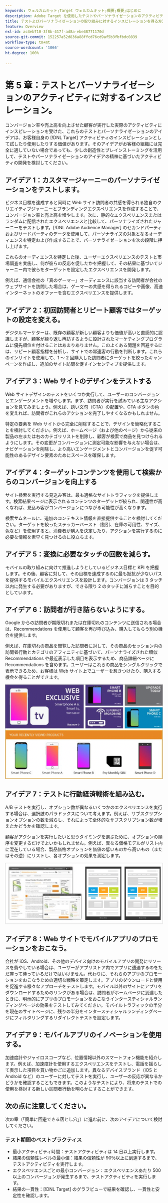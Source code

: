 ```yaml
---
keywords: ウェルカムキット;Target ウェルカムキット;概要;概要;はじめに
description: Adobe Target を使用したテストやパーソナライゼーションのアクティビティについて、アイデアやインスピレーションはどこで見つけることができますか？
title: テストよびパーソナライゼーションの取り組みに対するインスピレーションを得る方法
feature: Overview
exl-id: ac4eb710-3f8b-417f-ad8a-ebe48771170d
source-git-commit: 152257a52d836a88ffcd76cd9af5b3fbfbdc0839
workflow-type: tm+mt
source-wordcount: '1066'
ht-degree: 100%

---
```


# 第 5 章：テストとパーソナライゼーションのアクティビティに対するインスピレーション。

コンバージョン率や売上高を向上させた顧客が実行した実際のアクティビティにインスピレーションを受けた、これらのテストとパーソナライゼーションのアイデアは、お客様自身の [!DNL Target] アクティビティのインスピレーションとして試したり使用したりする価値があります。そのアイデアがお客様の組織には完全に適していない場合であっても、少しの創造性とブレインストーミングを活用して、テストやパーソナライゼーションのアイデアの精神に基づいたアクティビティの開発を検討してください。

## アイデア 1：カスタマージャーニーのパーソナライゼーションをテストします。

ビジネス目標を達成すると同時に Web サイト訪問者の共感を得られる独自のクリエイティブジャーニーとブランディングエクスペリエンスを作成することで、コンバージョン率と売上高を増やします。次に、静的なエクスペリエンスまたはランダムに配信されたエクスペリエンスと比較して、パーソナライズされたジャーニーをテストします。[!DNL Adobe Audience Manager] のセカンドパーティおよびサードパーティのデータを使用して、パーソナライズの対象となるオーディエンスを特定および作成することで、パーソナライゼーションを次の段階に押し上げます。

これらのオーディエンスを特定した後、ユーザーエクスペリエンスのテストと市場調査を実施し、何が彼らの反応を促したかを把握して、その結果に基づいてジャーニー内で彼らをターゲットを設定したエクスペリエンスを開発します。

例えば、通信会社の「真のゲーマー」オーディエンスに該当する訪問者が会社のウェブサイトを訪問した場合は、ゲーマーの共感を得られるコピーや画像、高速インターネットのオファーを含むエクスペリエンスを提供します。

## アイデア 2：初回訪問者とリピート顧客ではターゲットの設定を変える。

デジタルマーケターは、既存の顧客が新しい顧客よりも価値が高いと直感的に認識しますが、顧客が繰り返し再訪するように設計されたマーケティングプログラムに優先順位を付けることはあまりありません。このよくある問題を回避するには、リピート顧客指標を分析し、サイトでの常連客の行動を判断します。これらのインサイトを使用して、1 ～ 2 回購入した訪問者にターゲットを絞ったキャンペーンを作成し、追加のサイト訪問を促すインセンティブを提供します。

## アイデア 3：Web サイトのデザインをテストする

Web サイトデザインのテストをいくつか実行して、ユーザーのコンバージョンとエンゲージメントを増やします。まず、訪問者が実行を試みている主なアクションを見てみましょう。例えば、誘い文句（CTA）の配置や、CTA ボタンの色を変えれば、訪問者がこれらのアクションを完了しやすくなるかもしれません。

特定の要素を Web サイトから完全に削除することで、デザインを簡略化することを検討してください。例えば、ホームページ（および他のページ）から従来の製品の左または右のカテゴリリストを削除し、顧客が検索で商品を見つけられるようにします。その変更がコンバージョンに測定可能な影響を与えない場合は、ナビゲーションを削除し、より高いエンゲージメントとコンバージョンを促す可能性のあるデザイン要素のためにスペースを確保します。

## アイデア 4：ターゲットコンテンツを使用して検索からのコンバージョンを向上する

サイト検索を実行する見込み客は、最も適格なサイトトラフィックを提供します。検索結果ページに表示されるコンテンツのターゲットが絞られ、関連性が高くなれば、見込み客がコンバージョンにつながる可能性が高くなります。

検索サムネールに、追加のコンテキスト情報を直接提供することを検討してください。ターゲットを絞ったステッカーバースト（割引、在庫の可用性、サイズ、色など）を使用すると、消費者が購入を決定したり、アクションを実行するのに必要な情報を素早く見つけるのに役立ちます。

## アイデア 5：変換に必要なタッチの回数を減らす。

モバイルの取り組みに向けて推進しようとしているビジネス目標と KPI を把握します。その後、顧客に対して、その目標を達成するのに最も抵抗が少ないパスを提供するモバイルエクスペリエンスを設計します。コンバージョンは 3 タッチ以内に発生する必要がありますが、できる限り 2 のタッチに減らすことを目的としています。

## アイデア 6：訪問者が行き詰らないようにする。

Google からの訪問者が期限切れまたは在庫切れのコンテンツに送信される場合は、Recommendations を使用して顧客を再び呼び込み、購入してもらう別の機会を提供します。

例えば、在庫切れの商品を閲覧した訪問者に対して、その商品のセッション内の訪問者行動とカテゴリのアフィニティに基づいて、パーソナライズされた類似 Recommendations や最近表示した項目を表示するため、商品詳細ページに Recommendations を含めます。ユーザーはこれらの商品をシングルクリックで表示できるため、お客様は Web サイト上でユーザーを惹きつけたり、購入する機会を得ることができます。

![Recommendations の図](/help/main/c-intro/assets/recs-illustration.png)

## アイデア 7：テストに行動経済戦術を組み込む。

A/B テストを実行し、オプション数が異なるいくつかのエクスペリエンスを実行する場合は、選択肢のパラドックスについて考えます。例えば、サブスクリプションオプションの数を減らし、それによって全体的なサブスクリプション数が増えたかどうかを確認します。

顧客がアクションを実行したいと思うタイミングを選ぶために、オプションの順序を変更するだけでよいかもしれません。例えば、異なる価格モデルがリスト内に混在している場合、製品価格オプションを価値の低いものから高いもの（またはその逆）にリストし、各オプションの効果を測定します。

![行動戦術の図](/help/main/c-intro/assets/behavioral.png)

## アイデア 8：Web サイトでモバイルアプリのプロモーションをおこなう。

会社が iOS、Android、その他のデバイス向けのモバイルアプリの開発にリソースを費やしている場合は、ユーザーがアプリストア内でアプリに遭遇するのをただ座って待っているだけではいけません。代わりに、それらのアプリのプロモーションをおこなうための適切な戦略を策定します。アプリのダウンロードと使用を促進する様々なアプローチをテストします。モバイル以外のサイトにアプリをダウンロードするためのリンクがある場合は、訪問者がホームページに到達したときに、明示的にアプリのプロモーションをおこなうインタースティシャルランディングページの効果をテストしてみてください。モバイルトラフィックの半分を現在のサイトページに、残りの半分をインタースティシャルランディングページにフィルタリングするリダイレクトテストを設定します。

## アイデア 9：モバイルアプリのイノベーションを使用する。

加速度計やジャイロスコープなど、位置情報以外のスマートフォン機能を紹介します。例えば、加速度計を使用するエクスペリエンスをテストし、電話を揺らして表示した項目を買い物かごに追加します。異なるデバイスブランド（iOS と Android など）のユーザーに対してテストを実行し、ユーザーの反応が異なるかどうかを確認することもできます。このようなテストにより、将来のテストでの使用を検討する新しい訪問者行動を明らかにすることができます。

## 次の点に注意してください。

次の章（「簡単に回避できる落とし穴」）に進む前に、次のアイデアについて検討してください。

### テスト期間のベストプラクティス

* 最小アクティビティ時間：テストアクティビティは 14 日以上実行します。
* 結果の信頼性レベルの最小値：結果の信頼性が 90％以上に到達するまで、テストアクティビティを実行します。
* エクスペリエンスごとの最小コンバージョン：エクスペリエンスあたり 500 以上のコンバージョンが発生するまで、テストアクティビティを実行します。
* 結果の一貫性：[!DNL Target] のグラフビューで結果を確認し、一貫性と安定性を確認します。
